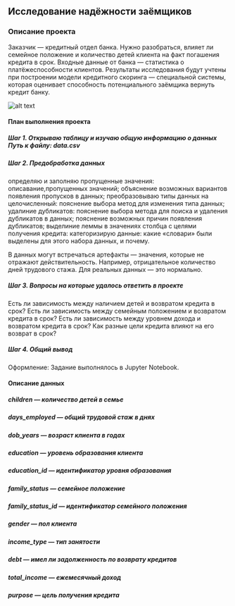 ## Исследование надёжности заёмщиков

### Описание проекта

Заказчик — кредитный отдел банка. Нужно разобраться, влияет ли семейное положение и количество детей клиента на факт погашения кредита в срок. Входные данные от банка — статистика о платёжеспособности клиентов.
Результаты исследования будут учтены при построении модели кредитного скоринга — специальной системы, которая оценивает способность потенциального заёмщика вернуть кредит банку.

![alt text](https://kreditonline24.ru/wp-content/uploads/nadezhnost-zaemshika.png)

#### План выполнения проекта

##### Шаг 1. Открываю таблицу и изучаю общую информацию о данных Путь к файлу: data.csv
##### Шаг 2. Предобработка данных
определяю и заполняю пропущенные значения:
описавание,пропущенных значений;
объяснение возможных вариантов появления пропусков в данных;
преобразовываю типы данных на целочисленный:
пояснение выбора метод для изменения типа данных;
удалиние дубликатов:
пояснение выбора метода для поиска и удаления дубликатов в данных;
пояснение возможных причин появления дубликатов;
выделиние леммы в значениях столбца с целями получения кредита:
категоризирую данные:
какие «словари» были выделены для этого набора данных, и почему.

В данных могут встречаться артефакты — значения, которые не отражают действительность. Например, отрицательное количество дней трудового стажа. Для реальных данных — это нормально. 

##### Шаг 3. Вопросы на которые удалось ответить в проекте

Есть ли зависимость между наличием детей и возвратом кредита в срок?
Есть ли зависимость между семейным положением и возвратом кредита в срок?
Есть ли зависимость между уровнем дохода и возвратом кредита в срок?
Как разные цели кредита влияют на его возврат в срок?

##### Шаг 4. Общий вывод

Оформление: Задание выполнялось в Jupyter Notebook. 

#### Описание данных
##### children — количество детей в семье
##### days_employed — общий трудовой стаж в днях
##### dob_years — возраст клиента в годах
##### education — уровень образования клиента
##### education_id — идентификатор уровня образования
##### family_status — семейное положение
##### family_status_id — идентификатор семейного положения
##### gender — пол клиента
##### income_type — тип занятости
##### debt — имел ли задолженность по возврату кредитов
##### total_income — ежемесячный доход
##### purpose — цель получения кредита
